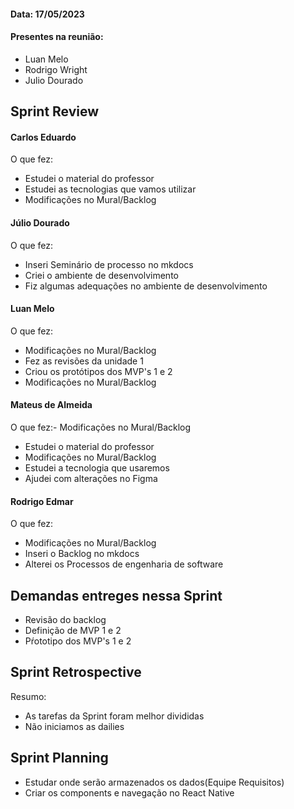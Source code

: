 #### Data: 17/05/2023
#### Presentes na reunião:

- Luan Melo
- Rodrigo Wright
- Julio Dourado
    
## Sprint Review
#### Carlos Eduardo
O que fez:
- Estudei o material do professor
- Estudei as tecnologias que vamos utilizar
- Modificações no Mural/Backlog


#### Júlio Dourado
O que fez:
- Inseri Seminário de processo no mkdocs
- Criei o ambiente de desenvolvimento
- Fiz algumas adequações no ambiente de desenvolvimento

  

#### Luan Melo
O que fez:
- Modificações no Mural/Backlog
- Fez as revisões da unidade 1
- Criou os protótipos dos MVP's 1 e 2
- Modificações no Mural/Backlog


#### Mateus de Almeida
O que fez:- Modificações no Mural/Backlog
- Estudei o material do professor
- Modificações no Mural/Backlog
- Estudei a tecnologia que usaremos
- Ajudei com alterações no Figma

#### Rodrigo Edmar
O que fez:
- Modificações no Mural/Backlog
- Inseri o Backlog no mkdocs
- Alterei os Processos de engenharia de software

## Demandas entreges nessa Sprint

- Revisão do backlog
- Definição de MVP 1 e 2
- Pŕototipo dos MVP's 1 e 2

## Sprint Retrospective 

Resumo:
- As tarefas da Sprint foram melhor divididas
- Não iniciamos as dailies

## Sprint Planning

- Estudar onde serão armazenados os dados(Equipe Requisitos)
- Criar os components e navegação no React Native